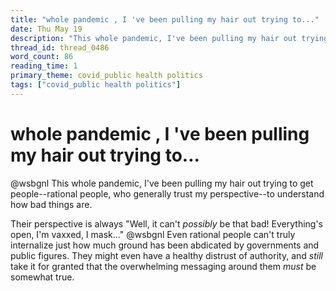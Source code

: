 ```yaml
---
title: "whole pandemic , I 've been pulling my hair out trying to..."
date: Thu May 19
description: "This whole pandemic, I've been pulling my hair out trying to get people--rational people, who generally trust my perspective--to understand how bad things are."
thread_id: thread_0486
word_count: 86
reading_time: 1
primary_theme: covid_public health politics
tags: ["covid_public health politics"]
---
```


# whole pandemic , I 've been pulling my hair out trying to...

@wsbgnl This whole pandemic, I've been pulling my hair out trying to get people--rational people, who generally trust my perspective--to understand how bad things are.

Their perspective is always "Well, it can't *possibly* be that bad! Everything's open, I'm vaxxed, I mask..." @wsbgnl Even rational people can't truly internalize just how much ground has been abdicated by governments and public figures. They might even have a healthy distrust of authority, and *still* take it for granted that the overwhelming messaging around them *must* be somewhat true.